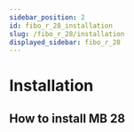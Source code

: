 ```yaml
---
sidebar_position: 2
id: fibo_r_28_installation
slug: /fibo_r_28/installation
displayed_sidebar: fibo_r_28
---
```


# Installation

## How to install MB 28